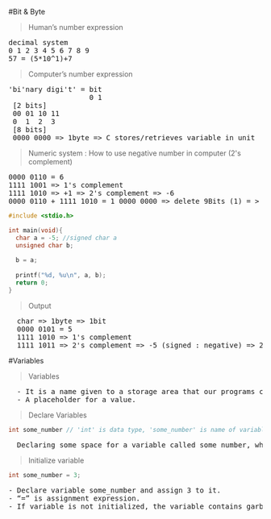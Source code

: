 #Bit & Byte
>Human’s number expression

<pre>decimal system
0 1 2 3 4 5 6 7 8 9
57 = (5*10^1)+7
</pre>

> Computer’s number expression

<pre>
'bi'nary digi't' = bit
  				   0 1
 [2 bits]
 00 01 10 11
 0	1  2  3
 [8 bits]
 0000 0000 => 1byte => C stores/retrieves variable in unit
</pre>

> Numeric system : How to use negative number in computer (2's complement)

<pre>
0000 0110 = 6
1111 1001 => 1's complement
1111 1010 => +1 => 2's complement => -6
0000 0110 + 1111 1010 = 1 0000 0000 => delete 9Bits (1) = > 0000 0000 => 0
</pre>

```c
#include <stdio.h>

int main(void){
  char a = -5; //signed char a
  unsigned char b;
  
  b = a;
  
  printf("%d, %u\n", a, b);
  return 0;
}
```

> Output

<pre>
  char => 1byte => 1bit
  0000 0101 = 5
  1111 1010 => 1's complement
  1111 1011 => 2's complement => -5 (signed : negative) => 251 (unsigned : postive)
</pre>

#Variables
> Variables

<pre>
  - It is a name given to a storage area that our programs can manipulate.
  - A placeholder for a value.
</pre>

> Declare Variables

```c
int some_number // 'int' is data type, 'some_number' is name of variable
```

<pre>
  Declaring some space for a variable called some_number, which will be used to store integer data.
</pre>

> Initialize variable

```c
int some_number = 3;
```

<pre>
- Declare variable some_number and assign 3 to it.
- “=” is assignment expression.
- If variable is not initialized, the variable contains garbage value. 
</pre>

